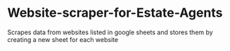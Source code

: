 # Website-scraper-for-Estate-Agents
Scrapes data from websites listed in google sheets and stores them by creating a new sheet for each website
